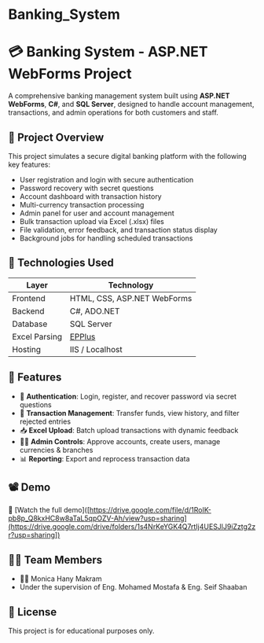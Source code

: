 # Banking_System
# 💳 Banking System - ASP.NET WebForms Project

A comprehensive banking management system built using **ASP.NET WebForms**, **C#**, and **SQL Server**, designed to handle account management, transactions, and admin operations for both customers and staff.

## 📌 Project Overview

This project simulates a secure digital banking platform with the following key features:

- User registration and login with secure authentication
- Password recovery with secret questions
- Account dashboard with transaction history
- Multi-currency transaction processing
- Admin panel for user and account management
- Bulk transaction upload via Excel (.xlsx) files
- File validation, error feedback, and transaction status display
- Background jobs for handling scheduled transactions

## 🚀 Technologies Used

| Layer         | Technology                          |
|---------------|--------------------------------------|
| Frontend      | HTML, CSS, ASP.NET WebForms          |
| Backend       | C#, ADO.NET                          |
| Database      | SQL Server                           |
| Excel Parsing | [EPPlus](https://epplussoftware.com/) |
| Hosting       | IIS / Localhost                      |



## 🧠 Features

- 🔐 **Authentication**: Login, register, and recover password via secret questions
- 🧾 **Transaction Management**: Transfer funds, view history, and filter rejected entries
- 📥 **Excel Upload**: Batch upload transactions with dynamic feedback
- 👨‍💼 **Admin Controls**: Approve accounts, create users, manage currencies & branches
- 📊 **Reporting**: Export and reprocess transaction data

## 📽️ Demo

🎥 [Watch the full demo]([https://drive.google.com/file/d/1RoIK-pb8p_Q8kxHC8w8aTaL5qpOZV-Ah/view?usp=sharing](https://drive.google.com/drive/folders/1s4NrKeYGK4Q7rtIj4UESJlJ9iZztg2zr?usp=sharing])


## 🧑‍💻 Team Members

- 👩‍💻 Monica Hany Makram
- Under the supervision of Eng. Mohamed Mostafa & Eng. Seif Shaaban

## 📄 License

This project is for educational purposes only.

